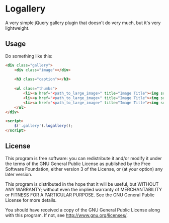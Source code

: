 # Logallery

A very simple jQuery gallery plugin that doesn't do very much, but it's very lightweight.

## Usage

Do something like this:

```html
<div class="gallery">
	<div class="image"></div>
	
	<h3 class="caption"></h3>
	
	<ul class="thumbs">
		<li><a href="<path_to_large_image>" title="Image Title"><img src="<path_to_thumb_image>" alt="Image Caption" /></a></li>
		<li><a href="<path_to_large_image>" title="Image Title"><img src="<path_to_thumb_image>" alt="Image Caption" /></a></li>
		<li><a href="<path_to_large_image>" title="Image Title"><img src="<path_to_thumb_image>" alt="Image Caption" /></a></li>
	</ul>
</div>

<script>
	$('.gallery').logallery();
</script>
```

## License

This program is free software: you can redistribute it and/or modify
it under the terms of the GNU General Public License as published by
the Free Software Foundation, either version 3 of the License, or
(at your option) any later version.

This program is distributed in the hope that it will be useful,
but WITHOUT ANY WARRANTY; without even the implied warranty of
MERCHANTABILITY or FITNESS FOR A PARTICULAR PURPOSE. See the
GNU General Public License for more details.

You should have received a copy of the GNU General Public License
along with this program. If not, see <http://www.gnu.org/licenses/>.